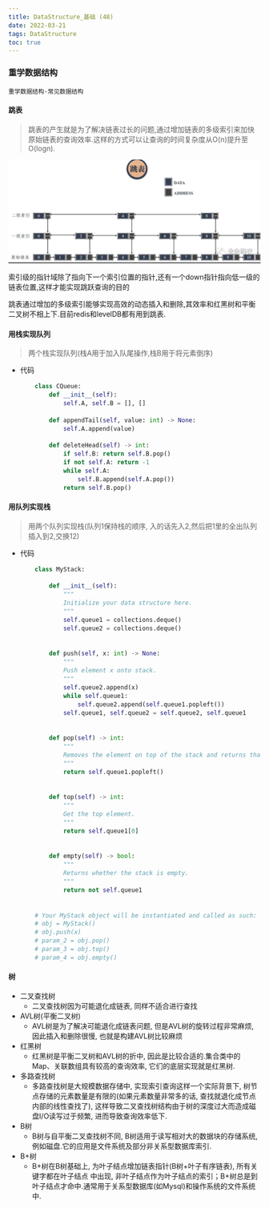 ```yaml
---
title: DataStructure_基础 (48)
date: 2022-03-21
tags: DataStructure
toc: true
---
```


### 重学数据结构
    重学数据结构-常见数据结构

<!-- more -->

#### 跳表
> 跳表的产生就是为了解决链表过长的问题,通过增加链表的多级索引来加快原始链表的查询效率.这样的方式可以让查询的时间复杂度从O(n)提升至O(logn).

![跳表](/img/20220321_1.png)

索引级的指针域除了指向下一个索引位置的指针,还有一个down指针指向低一级的链表位置,这样才能实现跳跃查询的目的

跳表通过增加的多级索引能够实现高效的动态插入和删除,其效率和红黑树和平衡二叉树不相上下.目前redis和levelDB都有用到跳表.

#### 用栈实现队列
> 两个栈实现队列(栈A用于加入队尾操作,栈B用于将元素倒序)
- 代码
    ```python
        class CQueue:
            def __init__(self):
                self.A, self.B = [], []

            def appendTail(self, value: int) -> None:
                self.A.append(value)

            def deleteHead(self) -> int:
                if self.B: return self.B.pop()
                if not self.A: return -1
                while self.A:
                    self.B.append(self.A.pop())
                return self.B.pop()
    ```

#### 用队列实现栈
> 用两个队列实现栈(队列1保持栈的顺序, 入的话先入2,然后把1里的全出队列插入到2,交换12)
- 代码
    ```python
        class MyStack:

            def __init__(self):
                """
                Initialize your data structure here.
                """
                self.queue1 = collections.deque()
                self.queue2 = collections.deque()


            def push(self, x: int) -> None:
                """
                Push element x onto stack.
                """
                self.queue2.append(x)
                while self.queue1:
                    self.queue2.append(self.queue1.popleft())
                self.queue1, self.queue2 = self.queue2, self.queue1


            def pop(self) -> int:
                """
                Removes the element on top of the stack and returns that element.
                """
                return self.queue1.popleft()


            def top(self) -> int:
                """
                Get the top element.
                """
                return self.queue1[0]


            def empty(self) -> bool:
                """
                Returns whether the stack is empty.
                """
                return not self.queue1


        # Your MyStack object will be instantiated and called as such:
        # obj = MyStack()
        # obj.push(x)
        # param_2 = obj.pop()
        # param_3 = obj.top()
        # param_4 = obj.empty()
    ```

#### 树
- 二叉查找树
    * 二叉查找树因为可能退化成链表, 同样不适合进行查找
- AVL树(平衡二叉树)
    * AVL树是为了解决可能退化成链表问题, 但是AVL树的旋转过程非常麻烦, 因此插入和删除很慢, 也就是构建AVL树比较麻烦
- 红黑树
    * 红黑树是平衡二叉树和AVL树的折中, 因此是比较合适的.集合类中的Map、关联数组具有较高的查询效率, 它们的底层实现就是红黑树.
- 多路查找树
    * 多路查找树是大规模数据存储中, 实现索引查询这样一个实际背景下, 树节点存储的元素数量是有限的(如果元素数量非常多的话, 查找就退化成节点内部的线性查找了), 这样导致二叉查找树结构由于树的深度过大而造成磁盘I/O读写过于频繁, 进而导致查询效率低下.
- B树
    * B树与自平衡二叉查找树不同, B树适用于读写相对大的数据块的存储系统, 例如磁盘.它的应用是文件系统及部分非关系型数据库索引.
- B+树
    * B+树在B树基础上, 为叶子结点增加链表指针(B树+叶子有序链表), 所有关键字都在叶子结点 中出现, 非叶子结点作为叶子结点的索引；B+树总是到叶子结点才命中.通常用于关系型数据库(如Mysql)和操作系统的文件系统中.

